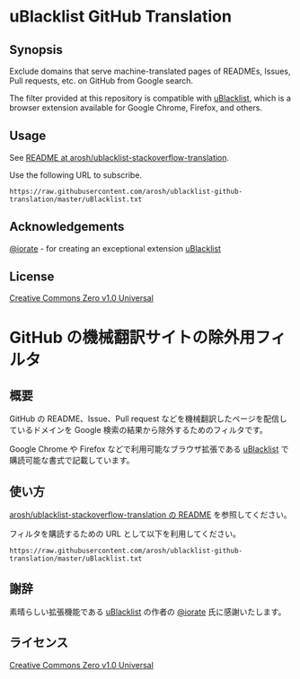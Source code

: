 # uBlacklist GitHub Translation

## Synopsis

Exclude domains that serve machine-translated pages of READMEs, Issues, Pull requests, etc. on GitHub from Google search.

The filter provided at this repository is compatible with [uBlacklist](https://github.com/iorate/uBlacklist), which is a browser extension available for Google Chrome, Firefox, and others.

## Usage

See [README at arosh/ublacklist-stackoverflow-translation](https://github.com/arosh/ublacklist-stackoverflow-translation#ublacklist-stack-overflow-translation).

Use the following URL to subscribe.

```
https://raw.githubusercontent.com/arosh/ublacklist-github-translation/master/uBlacklist.txt
```

## Acknowledgements

[@iorate](https://github.com/iorate) - for creating an exceptional extension [uBlacklist](https://github.com/iorate/uBlacklist)

## License

[Creative Commons Zero v1.0 Universal](LICENSE)

# GitHub の機械翻訳サイトの除外用フィルタ

## 概要

GitHub の README、Issue、Pull request などを機械翻訳したページを配信しているドメインを Google 検索の結果から除外するためのフィルタです。

Google Chrome や Firefox などで利用可能なブラウザ拡張である [uBlacklist](https://github.com/iorate/uBlacklist) で購読可能な書式で記載しています。

## 使い方

[arosh/ublacklist-stackoverflow-translation の README](https://github.com/arosh/ublacklist-stackoverflow-translation#stack-overflow-%E3%81%AE%E6%A9%9F%E6%A2%B0%E7%BF%BB%E8%A8%B3%E3%82%B5%E3%82%A4%E3%83%88%E3%81%AE%E9%99%A4%E5%A4%96%E7%94%A8%E3%83%95%E3%82%A3%E3%83%AB%E3%82%BF) を参照してください。

フィルタを購読するための URL として以下を利用してください。

```
https://raw.githubusercontent.com/arosh/ublacklist-github-translation/master/uBlacklist.txt
```

## 謝辞

素晴らしい拡張機能である [uBlacklist](https://github.com/iorate/uBlacklist) の作者の [@iorate](https://github.com/iorate) 氏に感謝いたします。

## ライセンス

[Creative Commons Zero v1.0 Universal](LICENSE)
